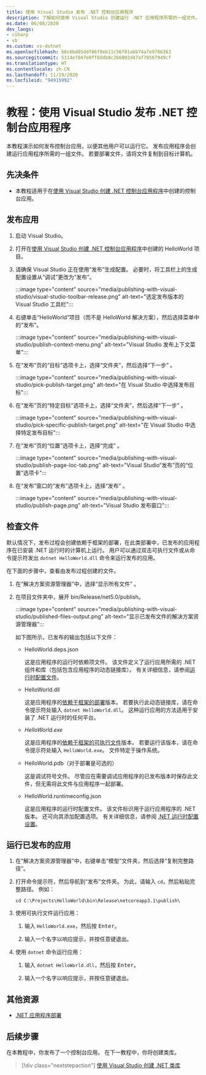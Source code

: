 ```yaml
---
title: 使用 Visual Studio 发布 .NET 控制台应用程序
description: 了解如何使用 Visual Studio 创建运行 .NET 应用程序所需的一组文件。
ms.date: 06/08/2020
dev_langs:
- csharp
- vb
ms.custom: vs-dotnet
ms.openlocfilehash: b0c6bd85ddf86f0eb11c56f01abb74a7e9786363
ms.sourcegitcommit: 5114e7847e0ff8ddb8c266802d47af78567949cf
ms.translationtype: HT
ms.contentlocale: zh-CN
ms.lasthandoff: 11/19/2020
ms.locfileid: "94915992"
---
```

# <a name="tutorial-publish-a-net-console-application-using-visual-studio"></a>教程：使用 Visual Studio 发布 .NET 控制台应用程序

本教程演示如何发布控制台应用，以便其他用户可以运行它。 发布应用程序会创建运行应用程序所需的一组文件。 若要部署文件，请将文件复制到目标计算机。

## <a name="prerequisites"></a>先决条件

- 本教程适用于在[使用 Visual Studio 创建 .NET 控制台应用程序](with-visual-studio.md)中创建的控制台应用。

## <a name="publish-the-app"></a>发布应用

1. 启动 Visual Studio。

1. 打开在[使用 Visual Studio 创建 .NET 控制台应用程序](with-visual-studio.md)中创建的 HelloWorld 项目。

1. 请确保 Visual Studio 正在使用“发布”生成配置。 必要时，将工具栏上的生成配置设置从“调试”更改为“发布”。

   :::image type="content" source="media/publishing-with-visual-studio/visual-studio-toolbar-release.png" alt-text="选定发布版本的 Visual Studio 工具栏":::

1. 右键单击“HelloWorld”项目（而不是 HelloWorld 解决方案），然后选择菜单中的“发布”。

   :::image type="content" source="media/publishing-with-visual-studio/publish-context-menu.png" alt-text="Visual Studio 发布上下文菜单":::

1. 在“发布”页的“目标”选项卡上，选择“文件夹”，然后选择“下一步”   。

   :::image type="content" source="media/publishing-with-visual-studio/pick-publish-target.png" alt-text="在 Visual Studio 中选择发布目标":::

1. 在“发布”页的“特定目标”选项卡上，选择“文件夹”，然后选择“下一步”   。

   :::image type="content" source="media/publishing-with-visual-studio/pick-specific-publish-target.png" alt-text="在 Visual Studio 中选择特定发布目标":::

1. 在“发布”页的“位置”选项卡上，选择“完成”  。

   :::image type="content" source="media/publishing-with-visual-studio/publish-page-loc-tab.png" alt-text="Visual Studio“发布”页的“位置”选项卡":::

1. 在“发布”窗口的“发布”选项卡上，选择“发布”  。

   :::image type="content" source="media/publishing-with-visual-studio/publish-page.png" alt-text="Visual Studio 发布窗口":::

## <a name="inspect-the-files"></a>检查文件

默认情况下，发布过程会创建依赖于框架的部署，在此类部署中，已发布的应用程序在已安装 .NET 运行时的计算机上运行。 用户可以通过双击可执行文件或从命令提示符发出 `dotnet HelloWorld.dll` 命令来运行发布的应用。

在下面的步骤中，查看由发布过程创建的文件。

1. 在“解决方案资源管理器”中，选择“显示所有文件” 。

1. 在项目文件夹中，展开 bin/Release/net5.0/publish。

   :::image type="content" source="media/publishing-with-visual-studio/published-files-output.png" alt-text="显示已发布文件的解决方案资源管理器":::

   如下图所示，已发布的输出包括以下文件：

   * HelloWorld.deps.json

      这是应用程序的运行时依赖项文件。 该文件定义了运行应用所需的 .NET 组件和库（包括包含应用程序的动态链接库）。 有关详细信息，请参阅[运行时配置文件](https://github.com/dotnet/cli/blob/85ca206d84633d658d7363894c4ea9d59e515c1a/Documentation/specs/runtime-configuration-file.md)。

   * HelloWorld.dll

      这是应用程序的[依赖于框架的部署](../deploying/deploy-with-cli.md#framework-dependent-deployment)版本。 若要执行此动态链接库，请在命令提示符处输入 `dotnet HelloWorld.dll`。 这种运行应用的方法适用于安装了 .NET 运行时的任何平台。

   * *HelloWorld.exe*

      这是应用程序的[依赖于框架的可执行文件](../deploying/deploy-with-cli.md#framework-dependent-executable)版本。 若要运行该版本，请在命令提示符处输入 `HelloWorld.exe`。 文件特定于操作系统。

   * HelloWorld.pdb（对于部署是可选的）

      这是调试符号文件。 尽管应在需要调试应用程序的已发布版本时保存此文件，但无需将此文件与应用程序一起部署。

   * HelloWorld.runtimeconfig.json

      这是应用程序的运行时配置文件。 该文件标识用于运行应用程序的 .NET 版本。 还可向其添加配置选项。 有关详细信息，请参阅 [.NET 运行时配置设置](../run-time-config/index.md#runtimeconfigjson)。

## <a name="run-the-published-app"></a>运行已发布的应用

1. 在“解决方案资源管理器”中，右键单击“模型”文件夹，然后选择“复制完整路径”。

1. 打开命令提示符，然后导航到“发布”文件夹。 为此，请输入 `cd`，然后粘贴完整路径。 例如：

   ```console
   cd C:\Projects\HelloWorld\bin\Release\netcoreapp3.1\publish\
   ```

1. 使用可执行文件运行应用：

   1. 输入 `HelloWorld.exe`，然后按 <kbd>Enter</kbd>。

   1. 输入一个名字以响应提示，并按任意键退出。

1. 使用 `dotnet` 命令运行应用：

   1. 输入 `dotnet HelloWorld.dll`，然后按 <kbd>Enter</kbd>。

   1. 输入一个名字以响应提示，并按任意键退出。

## <a name="additional-resources"></a>其他资源

- [.NET 应用程序部署](../deploying/index.md)

## <a name="next-steps"></a>后续步骤

在本教程中，你发布了一个控制台应用。 在下一教程中，你将创建类库。

> [!div class="nextstepaction"]
> [使用 Visual Studio 创建 .NET 类库](library-with-visual-studio.md)
